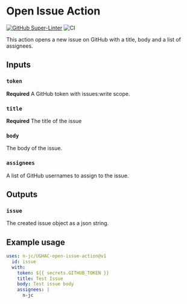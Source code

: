 # Open Issue Action

[![GitHub Super-Linter](https://github.com/n-jc/UGHAC-open-issue-action/actions/workflows/linter.yml/badge.svg)](https://github.com/super-linter/super-linter)
![CI](https://github.com/n-jc/UGHAC-open-issue-action/actions/workflows/ci.yml/badge.svg)

This action opens a new issue on GitHub with a title, body and a list of assignees.

## Inputs

### `token`

**Required** A GitHub token with issues:write scope.

### `title`

**Required** The title of the issue

### `body`

The body of the issue.

### `assignees`

A list of GitHub usernames to assign to the issue.

## Outputs

### `issue`

The created issue object as a json string.

## Example usage

```yaml
uses: n-jc/UGHAC-open-issue-action@v1
  id: issue
  with:
    token: ${{ secrets.GITHUB_TOKEN }}
    title: Test Issue
    body: Test issue body
    assignees: |
      n-jc
```